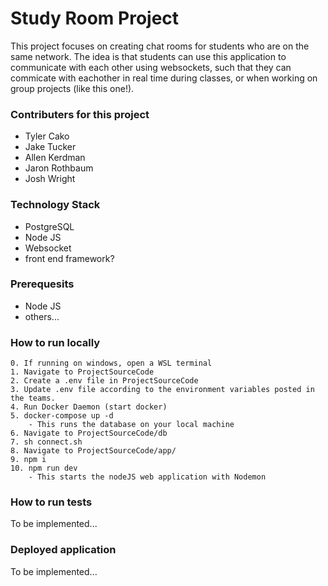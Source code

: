 # Study Room Project
This project focuses on creating chat rooms for students who are on the same network. The idea is that students can use this application to communicate with each other using websockets,
such that they can commicate with eachother in real time during classes, or when working on group projects (like this one!).

### Contributers for this project
- Tyler Cako
- Jake Tucker
- Allen Kerdman
- Jaron Rothbaum
- Josh Wright

### Technology Stack
- PostgreSQL
- Node JS
- Websocket
- front end framework?

### Prerequesits
- Node JS
- others...

### How to run locally
    0. If running on windows, open a WSL terminal
    1. Navigate to ProjectSourceCode
    2. Create a .env file in ProjectSourceCode
    3. Update .env file according to the environment variables posted in the teams.
    4. Run Docker Daemon (start docker)
    5. docker-compose up -d
        - This runs the database on your local machine
    6. Navigate to ProjectSourceCode/db
    7. sh connect.sh
    8. Navigate to ProjectSourceCode/app/
    9. npm i
    10. npm run dev
        - This starts the nodeJS web application with Nodemon

### How to run tests
To be implemented...

### Deployed application
To be implemented...
